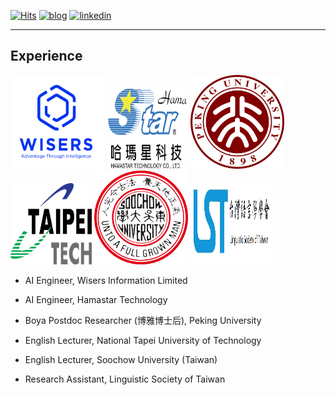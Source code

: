 [![Hits](https://hits.seeyoufarm.com/api/count/incr/badge.svg?url=https%3A%2F%2Fgithub.com%2Fhoward-haowen%2Fhoward-haowen.github.io&count_bg=%2367E805&title_bg=%23555555&icon=grav.svg&icon_color=%2367E805&title=visitors&edge_flat=false)](https://hits.seeyoufarm.com) [![blog](https://img.shields.io/badge/Visit-My_AI_blog-blue?style=flat&logo=blogger&logoColor=white)](https://howard-haowen.github.io/blog.ai/) [![linkedin](https://img.shields.io/badge/View-My%20LinkedIn-blue?style=flat&logo=linkedin&logoColor=white)](https://www.linkedin.com/in/haowen-jiang-phd-16242074/)

---
## Experience

<img width="150" height="150" src="https://github.com/howard-haowen/howard-haowen.github.io/raw/master/images/wisers.png">
<img width="130" height="130" src="https://github.com/howard-haowen/howard-haowen.github.io/raw/master/images/hamastar.png">
<img width="150" height="150" src="https://github.com/howard-haowen/howard-haowen.github.io/raw/master/images/pku.png">
<img width="130" height="130" src="https://github.com/howard-haowen/howard-haowen.github.io/raw/master/images/ntut.png">
<img width="150" height="150" src="https://github.com/howard-haowen/howard-haowen.github.io/raw/master/images/SoochowU.png">
<img width="130" height="130" src="https://github.com/howard-haowen/howard-haowen.github.io/raw/master/images/lst.png">

- AI Engineer, Wisers Information Limited

- AI Engineer, Hamastar Technology

- Boya Postdoc Researcher (博雅博士后), Peking University

- English Lecturer, National Tapei University of Technology

- English Lecturer, Soochow University (Taiwan)

- Research Assistant, Linguistic Society of Taiwan

<!-- Remove above link if you don't want to attibute 
<p style="font-size:11px">Page template forked from <a href="https://github.com/evanca/quick-portfolio">evanca</a></p>
-->
